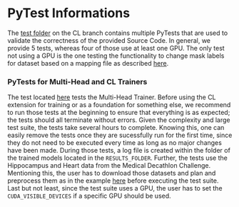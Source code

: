 # PyTest Informations

The [test folder](https://github.com/camgbus/Lifelong-nnUNet/tree/continual_learning/test) on the CL branch contains multiple PyTests that are used to validate the correctness of the provided Source Code. In general, we provide 5 tests, whereas four of those use at least one GPU. The only test not using a GPU is the one testing the functionality to change mask labels for dataset based on a mapping file as described [here](change_mask_labels.md).

### PyTests for Multi-Head and CL Trainers

The test located [here](https://github.com/camgbus/Lifelong-nnUNet/tree/continual_learning/test/training/network_training) tests the Multi-Head Trainer. Before using the CL extension for training or as a foundation for something else, we recommend to run those tests at the beginning to ensure that everything is as expected; the tests should all terminate without errors. Given the complexity and large test suite, the tests take several hours to complete. Knowing this, one can easily remove the tests once they are sucessfully run for the first time, since they do not need to be executed every time as long as no major changes have been made. During those tests, a log file is created within the folder of the trained models located in the `RESULTS_FOLDER`. Further, the tests use the Hippocampus and Heart data from the Medical Decathlon Challenge. Mentioning this, the user has to download those datasets and plan and preprocess them as in the example [here](https://github.com/MIC-DKFZ/nnUNet/blob/master/documentation/training_example_Hippocampus.md) before executing the test suite. Last but not least, since the test suite uses a GPU, the user has to set the `CUDA_VISIBLE_DEVICES` if a specific GPU should be used.